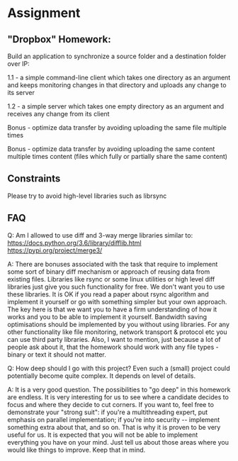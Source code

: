 # Assignment

## "Dropbox" Homework:

Build an application to synchronize a source folder and a destination folder over IP:

1.1 - a simple command-line client which takes one directory as an argument and keeps monitoring changes in that directory and uploads any change to its server

1.2 - a simple server which takes one empty directory as an argument and receives any change from its client

Bonus - optimize data transfer by avoiding uploading the same file multiple times

Bonus - optimize data transfer by avoiding uploading the same content multiple times content (files which fully or partially share the same content)

## Constraints
Please try to avoid high-level libraries such as librsync

## FAQ

Q: Am I allowed to use diff and 3-way merge libraries similar to: https://docs.python.org/3.6/library/difflib.html https://pypi.org/project/merge3/

A: There are bonuses associated with the task that require to implement some sort of binary diff mechanism or approach of reusing data from existing files. Libraries like rsync or some linux utilities or high level diff libraries just give you such functionality for free. We don't want you to use these libraries. It is OK if you read a paper about rsync algorithm and implement it yourself or go with something simpler but your own approach. The key here is that we want you to have a firm understanding of how it works and you to be able to implement it yourself. Bandwidth saving optimisations should be implemented by you without using libraries. For any other functionality like file monitoring, network transport & protocol etc you can use third party libraries. Also, I want to mention, just because a lot of people ask about it, that the homework should work with any file types - binary or text it should not matter.

Q: How deep should I go with this project? Even such a (small) project could potentially become quite complex. It depends on level of details.

A: It is a very good question. The possibilities to "go deep" in this homework are endless. It is very interesting for us to see where a candidate decides to focus and where they decide to cut corners. If you want to, feel free to demonstrate your "strong suit": if you're a multithreading expert, put emphasis on parallel implementation; if you're into security -- implement something extra about that, and so on. That is why it is proven to be very useful for us. It is expected that you will not be able to implement everything you have on your mind. Just tell us about those areas where you would like things to improve. Keep that in mind.

